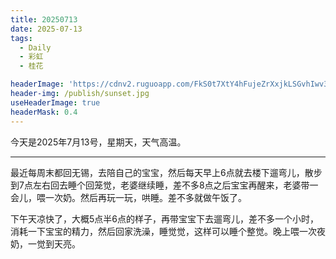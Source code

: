```yaml
---
title: 20250713
date: 2025-07-13
tags:
  - Daily
  - 彩虹
  - 桂花

headerImage: 'https://cdnv2.ruguoapp.com/FkS0t7XtY4hFujeZrXxjkLSGvhIwv3.jpg'
header-img: /publish/sunset.jpg
useHeaderImage: true
headerMask: 0.4
---
```


今天是2025年7月13号，星期天，天气高温。

---

最近每周末都回无锡，去陪自己的宝宝，然后每天早上6点就去楼下遛弯儿，散步到7点左右回去睡个回笼觉，老婆继续睡，差不多8点之后宝宝再醒来，老婆带一会儿，喂一次奶。然后再玩一玩，哄睡。差不多就做午饭了。

下午天凉快了，大概5点半6点的样子，再带宝宝下去遛弯儿，差不多一个小时，消耗一下宝宝的精力，然后回家洗澡，睡觉觉，这样可以睡个整觉。晚上喂一次夜奶，一觉到天亮。
